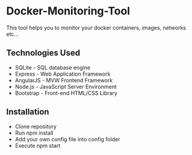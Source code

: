 # Docker-Monitoring-Tool
This tool helps you to monitor your docker containers, images, networks etc...

## Technologies Used
 - SQLite - SQL database engine
 - Express - Web Application Framework
 - AngularJS - MVW Frontend Framework
 - Node.js - JavaScript Server Environment
 - Bootstrap - Front-end HTML/CSS Library

## Installation
- Clone repository
- Run npm install
- Add your own config file into config folder
- Execute npm start

